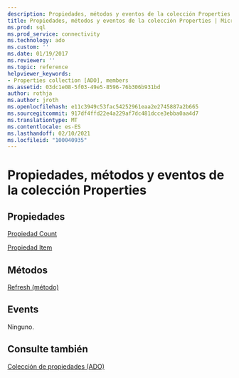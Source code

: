 ```yaml
---
description: Propiedades, métodos y eventos de la colección Properties
title: Propiedades, métodos y eventos de la colección Properties | Microsoft Docs
ms.prod: sql
ms.prod_service: connectivity
ms.technology: ado
ms.custom: ''
ms.date: 01/19/2017
ms.reviewer: ''
ms.topic: reference
helpviewer_keywords:
- Properties collection [ADO], members
ms.assetid: 03dc1e08-5f03-49e5-8596-76b306b931bd
author: rothja
ms.author: jroth
ms.openlocfilehash: e11c3949c53fac54252961eaa2e2745887a2b665
ms.sourcegitcommit: 917df4ffd22e4a229af7dc481dcce3ebba0aa4d7
ms.translationtype: MT
ms.contentlocale: es-ES
ms.lasthandoff: 02/10/2021
ms.locfileid: "100040935"
---
```

# <a name="properties-collection-properties-methods-and-events"></a>Propiedades, métodos y eventos de la colección Properties
## <a name="properties"></a>Propiedades  
 [Propiedad Count](./count-property-ado.md)  
  
 [Propiedad Item](./item-property-ado.md)  
  
## <a name="methods"></a>Métodos  
 [Refresh (método)](./refresh-method-ado.md)  
  
## <a name="events"></a>Events  
 Ninguno.  
  
## <a name="see-also"></a>Consulte también  
 [Colección de propiedades (ADO)](./properties-collection-ado.md)